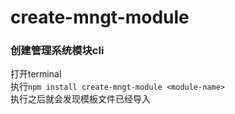 # create-mngt-module
### 创建管理系统模块cli

打开terminal<br>
执行`npm install create-mngt-module <module-name>`<br>
执行之后就会发现模板文件已经导入
